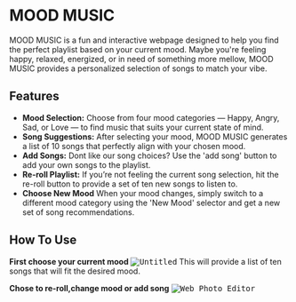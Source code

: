 # MOOD MUSIC
MOOD MUSIC is a fun and interactive webpage designed to help you find the perfect playlist based on your current mood. Maybe you're feeling happy, relaxed, energized, or in need of something more mellow, MOOD MUSIC provides a personalized selection of songs to match your vibe.
## Features
- **Mood Selection:** Choose from four mood categories — Happy, Angry, Sad, or Love — to find music that suits your current state of mind.
- **Song Suggestions:** After selecting your mood, MOOD MUSIC generates a list of 10 songs that perfectly align with your chosen mood.
- **Add Songs:** Dont like our song choices? Use the 'add song' button to add your own songs to the playlist.
- **Re-roll Playlist:** If you’re not feeling the current song selection, hit the re-roll button to provide a set of ten new songs to listen to.
- **Choose New Mood** When your mood changes, simply switch to a different mood category using the 'New Mood' selector and get a new set of song recommendations.
## How To Use
**First choose your current mood**
<kbd>![Untitled](https://github.com/user-attachments/assets/967bc88c-8709-463d-967d-1b2350d28b4c)</kbd>
This will provide a list of ten songs that will fit the desired mood.

**Chose to re-roll,change mood or add song**
<kbd>![Web_Photo_Editor](https://github.com/user-attachments/assets/531e2ffc-91a4-462f-be1d-6b1713b87cfe)
</kbd>





